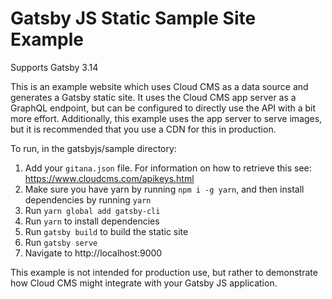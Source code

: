 # Gatsby JS Static Sample Site Example

Supports Gatsby 3.14

This is an example website which uses Cloud CMS as a data source and generates a Gatsby static site. It uses the Cloud CMS app server as a GraphQL endpoint, but can be configured to directly use the API with a bit more effort. Additionally, this example uses the app server to serve images, but it is recommended that you use a CDN for this in production.

To run, in the gatsbyjs/sample directory:
1. Add your `gitana.json` file. For information on how to retrieve this see: https://www.cloudcms.com/apikeys.html
2. Make sure you have yarn by running `npm i -g yarn`, and then install dependencies by running `yarn`
3. Run `yarn global add gatsby-cli`
4. Run `yarn` to install dependencies
5. Run `gatsby build` to build the static site
6. Run `gatsby serve`
7. Navigate to http://localhost:9000

This example is not intended for production use, but rather to demonstrate how Cloud CMS might integrate with your Gatsby JS application.